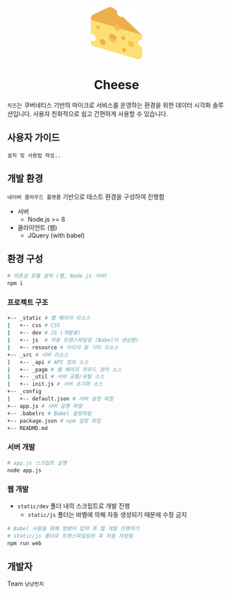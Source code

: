 <div align="center">

  <img src="./cheese.png" width="120px">

  # Cheese

</div>

`치즈`는 쿠버네티스 기반의 마이크로 서비스를 운영하는 환경을 위한 데이터 시각화 솔루션입니다. 사용자 친화적으로 쉽고 간편하게 사용할 수 있습니다.

## 사용자 가이드

`설치 및 사용법 작성..`

## 개발 환경

`네이버 클라우드 플랫폼` 기반으로 테스트 환경을 구성하여 진행함

- 서버
  - Node.js >= 8
- 클라이언트 (웹)
  - JQuery (with babel)

## 환경 구성

```bash
# 의존성 모듈 설치 (웹, Node.js 서버)
npm i
```

### 프로젝트 구조

```bash
+-- _static # 웹 페이지 리소스
|   +-- css # CSS
|   +-- dev # JS (개발용)
|   +-- js  # 자동 트랜스파일링 (Babel이 생성함)
|   +-- resource # 이미지 등 기타 리소스
+-- _src # 서버 리소스
|   +-- _api # API 정의 소스
|   +-- _page # 웹 페이지 라우드 정의 소스
|   +-- _util # 서버 공통/유틸 소스
|   +-- init.js # 서버 초기화 소스
+-- _config
|   +-- default.json # 서버 설정 파일
+-- app.js # 서버 실행 파일
+-- .babelrc # Babel 설정파일
+-- package.json # npm 설정 파일
+-- READMD.md
```

### 서버 개발

```bash
# app.js 스크립트 실행
node app.js
```

### 웹 개발

- `static/dev` 폴더 내의 스크립트로 개발 진행
  - `static/js` 폴더는 바벨에 의해 자동 생성되기 때문에 수정 금지

```bash
# Babel 사용을 위해 명령어 입력 후 웹 개발 진행하기
# static/js 폴더로 트랜스파일링된 후 자동 저장됨
npm run web
```

## 개발자

Team `냥냥펀치`
